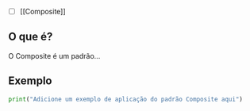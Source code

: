 
- [ ] [[Composite]]
## O que é?
O Composite é um padrão...

## Exemplo
```python
print("Adicione um exemplo de aplicação do padrão Composite aqui")
```